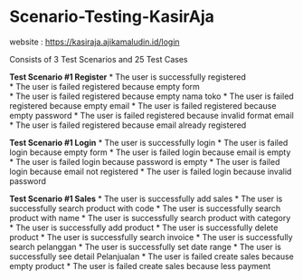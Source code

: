 # Scenario-Testing-KasirAja

website : https://kasiraja.ajikamaludin.id/login

Consists of 3 Test Scenarios and 25 Test Cases

**Test Scenario #1 Register**
    * The user is successfully registered <br />
    * The user is failed registered because empty form <br />
    * The user is failed registered because empty nama toko
    * The user is failed registered because empty email
    * The user is failed registered because empty password
    * The user is failed registered because invalid format email
    * The user is failed registered because email already registered

**Test Scenario #1 Login**
    * The user is successfully login
    * The user is failed login because empty form
    * The user is failed login because email is empty
    * The user is failed login because password is empty
    * The user is failed login because email not registered
    * The user is failed login because invalid password

**Test Scenario #1 Sales**
    * The user is successfully add sales
    * The user is successfully search product with code
    * The user is successfully search product with name
    * The user is successfully search product with category
    * The user is successfully add product
    * The user is successfully delete product
    * The user is successfully search invoice
    * The user is successfully search pelanggan
    * The user is successfully set date range
    * The user is successfully see detail Pelanjualan
    * The user is failed create sales because empty product
    * The user is failed create sales because less payment

